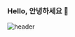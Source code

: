 ### Hello, 안녕하세요 👋

![header](https://capsule-render.vercel.app/api?type=wave&color=auto&height=300&section=header&text=YSLee-Devcapsule%20render&fontSize=90)

<!--
**YSLee-Dev/YSLee-Dev** is a ✨ _special_ ✨ repository because its `README.md` (this file) appears on your GitHub profile.

Here are some ideas to get you started:

- 🔭 I’m currently working on ...
- 🌱 I’m currently learning ...
- 👯 I’m looking to collaborate on ...
- 🤔 I’m looking for help with ...
- 💬 Ask me about ...
- 📫 How to reach me: ...
- 😄 Pronouns: ...
- ⚡ Fun fact: ...
-->
